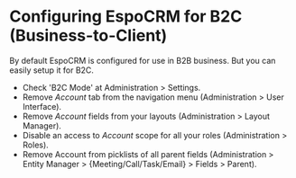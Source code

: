 # Configuring EspoCRM for B2C (Business-to-Client)

By default EspoCRM is configured for use in B2B business. But you can easily setup it for B2C.

* Check 'B2C Mode' at Administration > Settings.
* Remove *Account* tab from the navigation menu (Administration > User Interface).
* Remove *Account* fields from your layouts (Administration > Layout Manager).
* Disable an access to *Account* scope for all your roles (Administration > Roles).
* Remove Account from picklists of all parent fields (Administration > Entity Manager > {Meeting/Call/Task/Email} > Fields > Parent).
